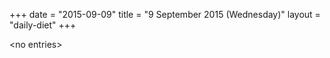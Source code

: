+++
date = "2015-09-09"
title = "9 September 2015 (Wednesday)"
layout = "daily-diet"
+++


\<no entries\>

